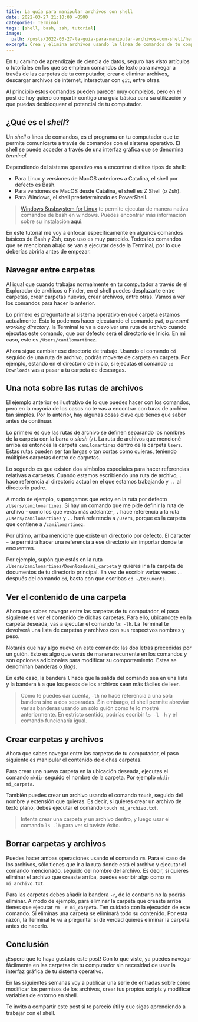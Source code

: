 ```yaml
---
title: La guía para manipular archivos con shell
date: 2022-03-27 21:10:00 -0500
categories: Terminal
tags: [shell, bash, zsh, tutorial]
image: 
  path: /posts/2022-03-27-la-guia-para-manipular-archivos-con-shell/hero.png
excerpt: Crea y elimina archivos usando la línea de comandos de tu computador.
---
```


En tu camino de aprendizaje de ciencia de datos, seguro has visto artículos o tutoriales en los que se emplean comandos de texto para navegar a través de las carpetas de tu computador, crear o eliminar archivos, descargar archivos de internet, interactuar con `git`, entre otras.

Al principio estos comandos pueden parecer muy complejos, pero en el post de hoy quiero compartir contigo una guía básica para su utilización y que puedas desbloquear el potencial de tu computador.

## ¿Qué es el *shell*?

Un *shell* o línea de comandos, es el programa en tu computador que te permite comunicarte a través de comandos con el sistema operativo. El shell se puede acceder a través de una interfaz gráfica que se denomina *terminal.*

Dependiendo del sistema operativo vas a encontrar distitos tipos de shell:

- Para Linux y versiones de MacOS anteriores a Catalina, el shell por defecto es Bash.
- Para versiones de MacOS desde Catalina, el shell es Z Shell (o Zsh).
- Para Windows, el shell predeterminado es PowerShell.

> [Windows Susbsystem for Linux](https://docs.microsoft.com/en-us/windows/wsl/about) te permite ejecutar de manera nativa comandos de bash en windows. Puedes encontrar más información sobre su instalación [aqui](https://docs.microsoft.com/en-us/windows/wsl/install).

En este tutorial me voy a enfocar específicamente en algunos comandos básicos de Bash y Zsh, cuyo uso es muy parecido. Todos los comandos que se mencionan abajo se van a ejecutar desde la Terminal, por lo que deberías abrirla antes de empezar.

## Navegar entre carpetas

Al igual que cuando trabajas normalmente en tu computador a través de el Explorador de arvhicos o Finder, en el shell puedes desplazarte entre carpetas, crear carpetas nuevas, crear archivos, entre otras. Vamos a ver los comandos para hacer lo anterior.

Lo primero es preguntarle al sistema operativo en qué carpeta estamos actualmente. Esto lo podemos hacer ejecutando el comando `pwd`, o *present working directory.* la Terminal te va a devolver una ruta de archivo cuando ejecutas este comando, que por defecto será el directorio de Inicio. En mi caso, este es `/Users/camilomartinez`.

Ahora sigue cambiar ese directorio de trabajo. Usando el comando `cd` seguido de una ruta de archivo, podrás moverte de carpeta en carpeta. Por ejemplo, estando en el directorio de inicio, si ejecutas el comando `cd Downloads` vas a pasar a tu carpeta de descargas.

## Una nota sobre las rutas de archivos

El ejemplo anterior es ilustrativo de lo que puedes hacer con los comandos, pero en la mayoría de los casos no te vas a encontrar con turas de archivo tan simples. Por lo anterior, hay algunas cosas clave que tienes que saber antes de continuar.

Lo primero es que las rutas de archivo se definen separando los nombres de la carpeta con la barra o *slash* (`/`). La ruta de archivos que mencioné arriba es entonces la carpeta `camilomartinez` dentro de la carpeta `Users`. Estas rutas pueden ser tan largas o tan cortas como quieras, teniendo múltiples carpetas dentro de carpetas.

Lo segundo es que existen dos símbolos especiales para hacer referencias relativas a carpetas. Cuando estamos escribiendo una ruta de archivo, `.` hace referencia al directorio actual en el que estamos trabajando y `..` al directorio padre.

A modo de ejemplo, supongamos que estoy en la ruta por defecto `/Users/camilomartinez`. Si hay un comando que me pide definir la ruta de archivo - como los que verás más adelante-, `.` hace referencia a la ruta `/Users/camilomartinez` y `..` hará referencia a `/Users`, porque es la carpeta que contiene a `/camilomartinez`.

Por último, arriba mencioné que existe un directorio por defecto. El caracter `~` te permitirá hacer una referencia a ese directorio sin importar donde te encuentres.

Por ejemplo, supón que estás en la ruta `/Users/camilomartinez/Downloads/mi_carpeta` y quieres ir a la carpeta de documentos de tu directorio principal. En vez de escribir varias veces `..` después del comando `cd`, basta con que escribas `cd ~/Documents`.

## Ver el contenido de una carpeta

Ahora que sabes navegar entre las carpetas de tu computador, el paso siguiente es ver el contenido de dichas carpetas. Para ello, ubicandote en la carpeta deseada, vas a ejecutar el comando `ls -lh`. La Terminal te devolverá una lista de carpetas y archivos con sus respectvos nombres y peso.

Notarás que hay algo nuevo en este comando: las dos letras precedidas por un guión. Esto es algo que verás de manera recurrente en los comandos y son opciones adicionales para modificar su comportamiento. Estas se denominan banderas o *flags*.

En este caso, la bandera `l` hace que la salida del comando sea en una lista y la bandera `h` a que los pesos de los archivos sean más fáciles de leer.

> Como te puedes dar cuenta, `-lh` no hace referencia a una sóla bandera sino a dos separadas. Sin embargo, el shell permite abreviar varias banderas usando un sólo guión como te lo mostré anteriormente. En estricto sentido, podrías escribir `ls -l -h` y el comando funcionaría igual.

## Crear carpetas y archivos

Ahora que sabes navegar entre las carpetas de tu computador, el paso siguiente es manipular el contenido de dichas carpetas.

Para crear una nueva carpeta en la ubicación deseada, ejecutas el comando `mkdir` seguido el nombre de la carpeta. Por ejemplo `mkdir mi_carpeta`.

También puedes crear un archivo usando el comando `touch`, seguido del nombre y extensión que quieras. Es decir, si quieres crear un archivo de texto plano, debes ejecutar el comando `touch mi_archivo.txt`.

> Intenta crear una carpeta y un archivo dentro, y luego usar el comando `ls -lh` para ver si tuviste éxito.

## Borrar carpetas y archivos

Puedes hacer ambas operaciones usando el comando `rm`. Para el caso de los archivos, sólo tienes que ir a la ruta donde está el archivo y ejecutar el comando mencionado, seguido del nombre del archivo. Es decir, si quieres eliminar el archivo que creaste arriba, puedes escribir algo como `rm mi_archivo.txt`.

Para las carpetas debes añadir la bandera `-r`, de lo contrario no la podrás eliminar. A modo de ejemplo, para eliminar la carpeta que creaste arriba tienes que ejecutar `rm -r mi_carpeta`. Ten cuidado con la ejecución de este comando. Si eliminas una carpeta se eliminará todo su contenido. Por esta razón, la Terminal te va a preguntar si de verdad quieres eliminar la carpeta antes de hacerlo.

## Conclusión

¡Espero que te haya gustado este post! Con lo que viste, ya puedes navegar fácilmente en las carpetas de tu computador sin necesidad de usar la interfaz gráfica de tu sistema operativo.

En las siguientes semanas voy a publicar una serie de entradas sobre cómo modificar los permisos de los archivos, crear tus propios scripts y modificar variables de entorno en shell.

Te invito a compartir este post si te pareció útil y que sigas aprendiendo a trabajar con el shell.

